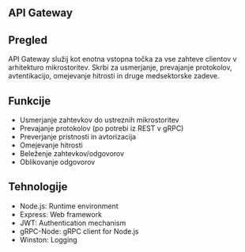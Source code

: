 ## API Gateway

## Pregled
API Gateway služij kot enotna vstopna točka za vse zahteve clientov v arhitekturo mikrostoritev. Skrbi za usmerjanje, prevajanje protokolov, avtentikacijo, omejevanje hitrosti in druge medsektorske zadeve.

## Funkcije

- Usmerjanje zahtevkov do ustreznih mikrostoritev
- Prevajanje protokolov (po potrebi iz REST v gRPC)
- Preverjanje pristnosti in avtorizacija
- Omejevanje hitrosti
- Beleženje zahtevkov/odgovorov
- Oblikovanje odgovorov

## Tehnologije

- Node.js: Runtime environment
- Express: Web framework
- JWT: Authentication mechanism
- gRPC-Node: gRPC client for Node.js
- Winston: Logging
